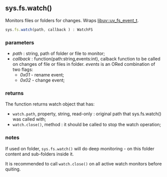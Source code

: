 ## sys.fs.watch()

Monitors files or folders for changes. Wraps [libuv::uv_fs_event_t](http://docs.libuv.org/en/v1.x/fs_event.html).


```JavaScript
sys.fs.watch(path, callback ) : WatchFS
```

### parameters

- *path* : string, path of folder or file to monitor;
- *callback* : function(path:string,events:int), calback function to be called on changes of file or files in folder. *events* is an ORed combination of two flags:
   - *0x01* - rename event;
   - *0x02* - change event;

### returns

The function returns watch object that has: 

- ```watch.path```, property, string, read-only : original path that sys.fs.watch() was called with; 
- ```watch.close()```, method : it should be called to stop the watch operation; 

### notes

If used on folder, `sys.fs.watch()` will do deep monitoring - on this folder content and sub-folders inside it.

It is recommended to call ```watch.close()``` on all active watch monitors before quiting.


